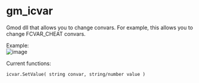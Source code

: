 # gm_icvar
Gmod dll that allows you to change convars. For example, this allows you to change FCVAR_CHEAT convars.

Example:  
![image](https://user-images.githubusercontent.com/69946827/212394926-8799f588-fce9-4b9c-ad06-20e1b46544a4.png)

Current functions:  
```
icvar.SetValue( string convar, string/number value )
```
